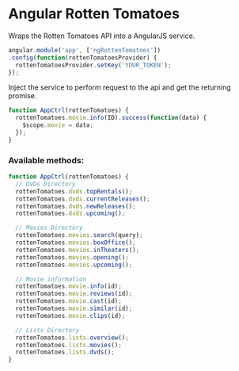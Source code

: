 Angular Rotten Tomatoes
=======================

Wraps the Rotten Tomatoes API into a AngularJS service.

```js
angular.module('app', ['ngRottenTomatoes'])
.config(function(rottenTomatoesProvider) {
  rottenTomatoesProvider.setKey('YOUR_TOKEN');
});
```

Inject the service to perform request to the api and get the returning promise.

```js
function AppCtrl(rottenTomatoes) {
  rottenTomatoes.movie.info(ID).success(function(data) {
    $scope.movie = data;
  });
}
```

### Available methods:

```js
function AppCtrl(rottenTomatoes) {
  // DVDs Directory
  rottenTomatoes.dvds.topRentals();
  rottenTomatoes.dvds.currentReleases();
  rottenTomatoes.dvds.newReleases();
  rottenTomatoes.dvds.upcoming();

  // Movies Directory
  rottenTomatoes.movies.search(query);
  rottenTomatoes.movies.boxOffice();
  rottenTomatoes.movies.inTheaters();
  rottenTomatoes.movies.opening();
  rottenTomatoes.movies.upcoming();

  // Movie information
  rottenTomatoes.movie.info(id);
  rottenTomatoes.movie.reviews(id);
  rottenTomatoes.movie.cast(id);
  rottenTomatoes.movie.similar(id);
  rottenTomatoes.movie.clips(id);

  // Lists Directory
  rottenTomatoes.lists.overview();
  rottenTomatoes.lists.movies();
  rottenTomatoes.lists.dvds();
}
```
